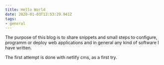 ```yaml
---
title: Hello World
date: 2020-01-03T12:53:29.941Z
tags:
- general
---
```

The purpose of this blog is to share snippets and small steps to configure, programm or deploy web applications and in general any kind of software I have written.

The first attempt is done with netlify cms, as a first try.
